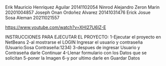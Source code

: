 Erik Mauricio Henriquez Aguilar 20141102054
Ninrod Alejandro Zeron Marin    20201004857
Joseph Onan Ordoñez Alvarez     20141031476
Erick Josue Sosa Aleman         20211021557

https://www.youtube.com/watch?v=XHl27U6IZ-E

INSTRUCCIONES PARA EJECUTAR EL PROYECTO:
1-Ejecutar el proyecto en NetBeans
2-al mostrarse el LOGIN Ingresar el usuario y contraseña (Usuario:Sosa Contraseña:1234)
3-despues de ingresar Usuario y Contraseña darle Continuar
4-Llenar formulario con los Datos que se solicitan 
5-poner la Imagen
6-y por ultimo darle en Guardar Datos
